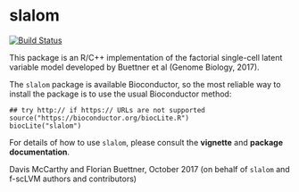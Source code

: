 # slalom

[![Build Status](https://travis-ci.com/PMBio/slalom.svg?token=TPVSwxxeSiwiqCz5NGEr&branch=master)](https://travis-ci.com/PMBio/slalom)

This package is an R/C++ implementation of the factorial single-cell latent
variable model developed by Buettner et al (Genome Biology, 2017).

The `slalom` package is available Bioconductor, so the most reliable way
to install the package is to use the usual Bioconductor method:

```{R}
## try http:// if https:// URLs are not supported
source("https://bioconductor.org/biocLite.R")
biocLite("slalom")
```

For details of how to use `slalom`, please consult the **vignette** and 
**package documentation**.

Davis McCarthy and Florian Buettner, October 2017
(on behalf of `slalom` and f-scLVM authors and contributors)
